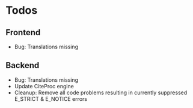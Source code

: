 Todos
=====

Frontend
--------
- Bug: Translations missing

Backend
-------
- Bug: Translations missing
- Update CiteProc engine
- Cleanup: Remove all code problems resulting in currently suppressed E_STRICT & E_NOTICE errors
